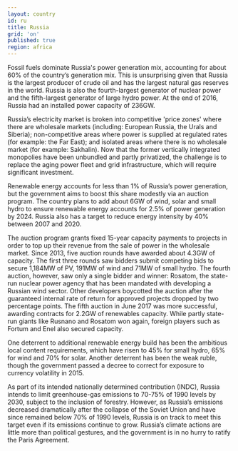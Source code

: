 ```yaml
---
layout: country
id: ru
title: Russia
grid: 'on'
published: true
region: africa
---
```


Fossil fuels dominate Russia's power generation mix, accounting for about 60% of the country’s generation mix. This is unsurprising given that Russia is the largest producer of crude oil and has the largest natural gas reserves in the world. Russia is also the fourth-largest generator of nuclear power and the fifth-largest generator of large hydro power. At the end of 2016, Russia had an installed power capacity of 236GW.

Russia’s electricity market is broken into competitive 'price zones' where there are wholesale markets (including: European Russia, the Urals and Siberia); non-competitive areas where power is supplied at regulated rates (for example: the Far East); and isolated areas where there is no wholesale market (for example: Sakhalin). Now that the former vertically integrated monopolies have been unbundled and partly privatized, the challenge is to replace the aging power fleet and grid infrastructure, which will require significant investment.

Renewable energy accounts for less than 1% of Russia’s power generation, but the government aims to boost this share modestly via an auction program. The country plans to add about 6GW of wind, solar and small hydro to ensure renewable energy accounts for 2.5% of power generation by 2024. Russia also has a target to reduce energy intensity by 40% between 2007 and 2020.

The auction program grants fixed 15-year capacity payments to projects in order to top up their revenue from the sale of power in the wholesale market. Since 2013, five auction rounds have awarded about 4.3GW of capacity. The first three rounds saw bidders submit competing bids to secure 1,184MW of PV, 191MW of wind and 71MW of small hydro. The fourth auction, however, saw only a single bidder and winner: Rosatom, the state-run nuclear power agency that has been mandated with developing a Russian wind sector. Other developers boycotted the auction after the guaranteed internal rate of return for approved projects dropped by two percentage points. The fifth auction in June 2017 was more successful, awarding contracts for 2.2GW of renewables capacity. While partly state-run giants like Rusnano and Rosatom won again, foreign players such as Fortum and Enel also secured capacity.

One deterrent to additional renewable energy build has been the ambitious local content requirements, which have risen to 45% for small hydro, 65% for wind and 70% for solar. Another deterrent has been the weak ruble, though the government passed a decree to correct for exposure to currency volatility in 2015.

As part of its intended nationally determined contribution (INDC), Russia intends to limit greenhouse-gas emissions to 70-75% of 1990 levels by 2030, subject to the inclusion of forestry. However, as Russia’s emissions decreased dramatically after the collapse of the Soviet Union and have since remained below 70% of 1990 levels, Russia is on track to meet this target even if its emissions continue to grow. Russia’s climate actions are little more than political gestures, and the government is in no hurry to ratify the Paris Agreement.
